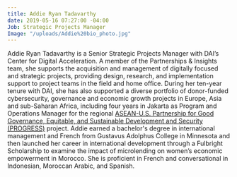 ```yaml
---
title: Addie Ryan Tadavarthy
date: 2019-05-16 07:27:00 -04:00
Job: Strategic Projects Manager
Image: "/uploads/Addie%20bio_photo.jpg"
---
```


Addie Ryan Tadavarthy is a Senior Strategic Projects Manager with DAI’s Center for Digital Acceleration. A member of the Partnerships & Insights team, she supports the acquisition and management of digitally focused and strategic projects, providing design, research, and implementation support to project teams in the field and home office. During her ten-year tenure with DAI, she has also supported a diverse portfolio of donor-funded cybersecurity, governance and economic growth projects in Europe, Asia and sub-Saharan Africa, including four years in Jakarta as Program and Operations Manager for the regional [ASEAN-U.S. Partnership for Good Governance, Equitable, and Sustainable Development and Security (PROGRESS)](https://www.dai.com/our-work/projects/southeast-asia-asean-us-partnership-good-governance-equitable-and-sustainable) project. Addie earned a bachelor's degree in international management and French from Gustavus Adolphus College in Minnesota and then launched her career in international development through a Fulbright Scholarship to examine the impact of microlending on women’s economic empowerment in Morocco. She is proficient in French and conversational in Indonesian, Moroccan Arabic, and Spanish.